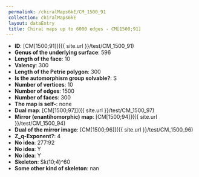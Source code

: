 ```yaml
--- 
 permalink: /chiralMaps6kE/CM_1500_91 
 collection: chiralMaps6kE
 layout: dataEntry
 title: Chiral maps up to 6000 edges - CM[1500;91]
---
```


- **ID**: [CM[1500;91]]({{ site.url }}/test/CM_1500_91)
- **Genus of the underlying surface**: 596
- **Length of the face**: 10
- **Valency**: 300
- **Length of the Petrie polygon**: 300
- **Is the automorphism group solvable?**: S
- **Number of vertices**: 10
- **Number of edges**: 1500
- **Number of faces**: 300
- **The map is self-**: none
- **Dual map**: [CM[1500;97]]({{ site.url }}/test/CM_1500_97)
- **Mirror (enantihomorphic) map**: [CM[1500;94]]({{ site.url }}/test/CM_1500_94)
- **Dual of the mirror image**: [CM[1500;96]]({{ site.url }}/test/CM_1500_96)
- **Z_q-Exponent?**: 4
- **No idea**:  277:92
- **No idea**: Y
- **No idea**: Y
- **Skeleton**: Sk(10;4)^60
- **Some other kind of skeleton**: nan
